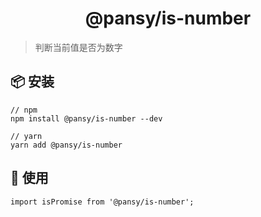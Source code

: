 <h1 align="center">@pansy/is-number</h1>

> 判断当前值是否为数字

## 📦 安装

```
// npm
npm install @pansy/is-number --dev

// yarn
yarn add @pansy/is-number

```

## 🔨 使用

```
import isPromise from '@pansy/is-number';
```
